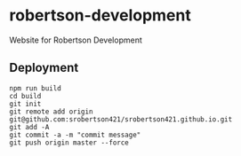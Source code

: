 # robertson-development
Website for Robertson Development

## Deployment
```
npm run build
cd build
git init
git remote add origin git@github.com:srobertson421/srobertson421.github.io.git
git add -A
git commit -a -m "commit message"
git push origin master --force
```
